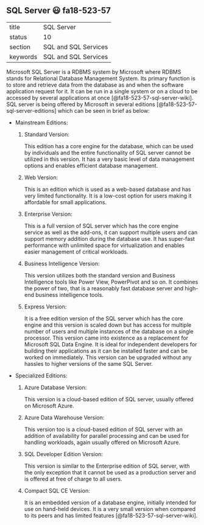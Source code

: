 ## SQL Server :smiley: fa18-523-57


|          |                      |
| -------- | -------------------- |
| title    | SQL Server           | 
| status   | 10                   |
| section  | SQL and SQL Services |
| keywords | SQL and SQL Services |



Microsoft SQL Server is a RDBMS system by Microsoft where RDBMS stands for Relational Database Management System. Its primary function is to store and retrieve data from the database as and when the software application request for it. It can be run in a single system or on a cloud to be accessed by several applications at once [@fa18-523-57-sql-server-wiki]. SQL server is being offered by Microsoft in several editions [@fa18-523-57-sql-server-editions] which can be seen in brief as below:


* Mainstream Editions:

  1. Standard Version:
  
     This edition has a core engine for the database, which can be used by individuals and the entire functionality of SQL server cannot be utilized in this version. It has a very basic level of data management options and enables efficient database management.
     
  2. Web Version:
  
     This is an edition which is used as a web-based database and has very limited functionality. It is a low-cost option for users making it affordable for small applications.
     
  3. Enterprise Version:
  
     This is a full version of SQL server which has the core engine service as well as the add-ons, it can support multiple users and can support memory addition during the database use. It has super-fast performance with unlimited space for virtualization and enables easier management of critical workloads.
     
  4. Business Intelligence Version:
  
     This version utilizes both the standard version and Business Intelligence tools like Power View, PowerPivot and so on. It combines the power of two, that is a reasonably fast database server and high-end business intelligence tools.
     
  5. Express Version:
  
     It is a free edition version of the SQL server which has the core engine and this version is scaled down but has access for multiple number of users and multiple instances of the database on a single processor. This version came into existence as a replacement for Microsoft SQL Data Engine. It is ideal for independent developers for building their applications as it can be installed faster and can be worked on immediately. This version can be upgraded without any hassles to higher versions of the same SQL Server. 
     

* Specialized Editions:

  1. Azure Database Version:
  
     This version is a cloud-based edition of SQL server, usually offered on Microsoft Azure.
     
  2. Azure Data Warehouse Version:
  
     This version too is a cloud-based edition of SQL server with an addition of availability for parallel processing and can be used for handling workloads, again usually offered on Microsoft Azure.
     
  3. SQL Developer Edition Version:
  
     This version is similar to the Enterprise edition of SQL server, with the only exception that it cannot be used as a production server and is offered at free of charge to all users.
     
  4. Compact SQL CE Version:
  
     It is an embedded version of a database engine, initially intended for use on hand-held devices. It is a very small version when compared to its peers and has limited features [@fa18-523-57-sql-server-wiki].

